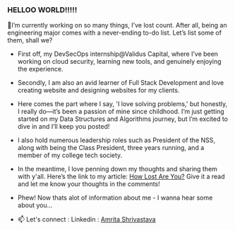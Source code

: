 ### HELLOO WORLD!!!!!

🔭I’m currently working on so many things, I’ve lost count. After all, being an engineering major comes with a never-ending to-do list. Let’s list some of them, shall we?
- First off, my DevSecOps internship@Validus Capital, where I’ve been working on cloud security, learning new tools, and genuinely enjoying the experience.
- Secondly, I am also an avid learner of Full Stack Development and love creating website and designing websites for my clients.
- Here comes the part where I say, 'I love solving problems,' but honestly, I really do—it’s been a passion of mine since childhood. I’m just getting started on my Data Structures and Algorithms journey, but I’m excited to dive in and I’ll keep you posted!
- I also hold numerous leadership roles such as President of the NSS, along with being the Class President, three years running, and a member of my college tech society.
- In the meantime, I love penning down my thoughts and sharing them with y'all. Here’s the link to my article: [How Lost Are You?](https://medium.com/@amriii/how-lost-are-you-68f8d3cf9d31)    Give it a read and let me know your thoughts in the comments! 

- Phew! Now thats alot of information about me - I wanna hear some about you...
  
- 📫 Let's connect : Linkedin : [Amrita Shrivastava](https://www.linkedin.com/in/amrita-shrivastava-967a28202/)
